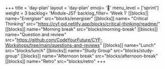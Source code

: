 +++
title = 'day-plan'
layout = 'day-plan'
emoji= '📝'
menu_level = ['sprint']
weight = 3
backlog= 'Module-JS1'
backlog_filter= 'Week 1'
[[blocks]]
name="Energiser"
src="blocks/energiser"
[[blocks]]
name= "Critical Thinking"
src="https://cyf-pd.netlify.app/blocks/critical-thinking/readme/"
[[blocks]]
name="Morning break"
src="blocks/morning-break"
[[blocks]]
name="Question and review"
src="https://github.com/CodeYourFuture/CYF-Workshops/tree/main/questions-and-reviews"
[[blocks]]
name="Lunch"
src="blocks/lunch"
[[blocks]]
name="Study Group"
src="blocks/study-group"
[[blocks]]
name="Afternoon break"
src="blocks/afternoon-break"
[[blocks]]
name="Retro"
src="blocks/retro"
+++
